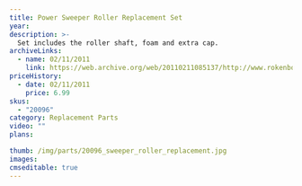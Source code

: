 ```yaml
---
title: Power Sweeper Roller Replacement Set
year: 
description: >-
  Set includes the roller shaft, foam and extra cap.
archiveLinks:
  - name: 02/11/2011
    link: https://web.archive.org/web/20110211085137/http://www.rokenbok.com/estore/spare-parts/power-sweeper-roller-replacement-set
priceHistory:
  - date: 02/11/2011
    price: 6.99
skus:
  - "20096"
category: Replacement Parts
video: ""
plans:

thumb: /img/parts/20096_sweeper_roller_replacement.jpg
images:
cmseditable: true
---
```

